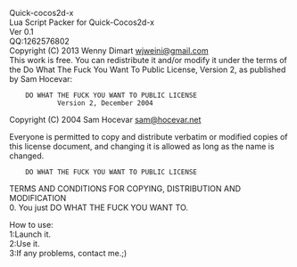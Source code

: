 Quick-cocos2d-x  
Lua Script Packer for Quick-Cocos2d-x  
Ver 0.1    
QQ:1262576802   
Copyright (C) 2013 Wenny Dimart wjweini@gmail.com  
This work is free. You can redistribute it and/or modify it under the terms of the Do What The Fuck You Want To Public License, Version 2, as published by Sam Hocevar:

        DO WHAT THE FUCK YOU WANT TO PUBLIC LICENSE
                Version 2, December 2004
Copyright (C) 2004 Sam Hocevar sam@hocevar.net

Everyone is permitted to copy and distribute verbatim or modified copies of this license document, and changing it is allowed as long as the name is changed.

        DO WHAT THE FUCK YOU WANT TO PUBLIC LICENSE
TERMS AND CONDITIONS FOR COPYING, DISTRIBUTION AND MODIFICATION  
0. You just DO WHAT THE FUCK YOU WANT TO.

How to use:  
1:Launch it.  
2:Use it.  
3:If any problems, contact me.;)
